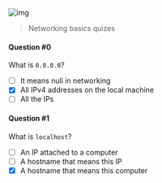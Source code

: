 ![img](https://assets.imaginablefutures.com/media/images/ALX_Logo.max-200x150.png)
> Networking basics quizes

#### Question #0
What is ```0.0.0.0```?

* [ ] It means null in networking
* [X] All IPv4 addresses on the local machine
* [ ] All the IPs

#### Question #1
What is ```localhost```?

* [ ] An IP attached to a computer
* [ ] A hostname that means this IP
* [X] A hostname that means this computer
